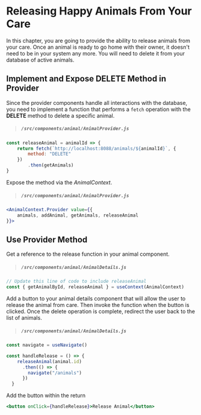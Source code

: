 # Releasing Happy Animals From Your Care

In this chapter, you are going to provide the ability to release animals from your care. Once an animal is ready to go home with their owner, it doesn't need to be in your system any more. You will need to delete it from your database of active animals.


## Implement and Expose DELETE Method in Provider

Since the provider components handle all interactions with the database, you need to implement a function that performs a `fetch` operation with the **DELETE** method to delete a specific animal.

> ##### `/src/components/animal/AnimalProvider.js`

```js
const releaseAnimal = animalId => {
    return fetch(`http://localhost:8088/animals/${animalId}`, {
        method: "DELETE"
    })
        .then(getAnimals)
}
```

Expose the method via the _AnimalContext_.

> ##### `/src/components/animal/AnimalProvider.js`

```jsx
<AnimalContext.Provider value={{
    animals, addAnimal, getAnimals, releaseAnimal
}}>
```


## Use Provider Method

Get a reference to the release function in your animal component.

> ##### `/src/components/animal/AnimalDetails.js`

```js
// Update this line of code to include releaseAnimal
const { getAnimalById, releaseAnimal } = useContext(AnimalContext)
```

Add a button to your animal details component that will allow the user to release the animal from care. Then invoke the function when the button is clicked. Once the delete operation is complete, redirect the user back to the list of animals.

> ##### `/src/components/animal/AnimalDetails.js`

```js
const navigate = useNavigate()

const handleRelease = () => {
    releaseAnimal(animal.id)
      .then(() => {
        navigate("/animals")
      })
  }

```
Add the button within the return
```jsx
<button onClick={handleRelease}>Release Animal</button>
```
